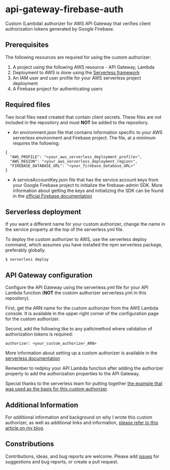 # api-gateway-firebase-auth
Custom (Lambda) authorizer for AWS API Gateway that verifies client authorization tokens generated by Google Firebase.

## Prerequisites
The following resources are required for using the custom authorizer:
1. A project using the following AWS resource - API Gateway, Lambda
2. Deployment to AWS is done using the [Serverless framework](https://serverless.com)
3. An IAM user and user profile for your AWS serverless project deployment
4. A Firebase project for authenticating users

## Required files
Two local files need created that contain client secrets. These files are not included in the repository 
and must **NOT** be added to the repository.
* An environment.json file that contains information specific to your AWS serverless environment and Firebase project. The file, at a minimum requires the following:  
```
{
  "AWS_PROFILE": "<your_aws_serverless_deployment_profile>",
  "AWS_REGION": "<your_aws_serverless_deployment_region>",
  "FIREBASE_DATABASE_URL": "<your_firebase_database_URL>"
}
```
* A serviceAccountKey.json file that has the service account keys from your Google Firebase project to initialize the firebase-admin SDK. More information about getting the keys and initializing the SDK can be found in the [official Firebase documentation](https://firebase.google.com/docs/admin/setup#initialize_the_sdk)

## Serverless deployment
If you want a different name for your custom authorizer, change the name in the service property at the top of the serverless.yml file.

To deploy the custom authorizer to AWS, use the serverless deploy command, which assumes you have installed the npm serverless package, preferably globally.
```
$ serverless deploy
```

## API Gateway configuration
Configure the API Gateway using the serverless.yml file for your API Lambda function (**NOT** the custom authorizer serverless.yml in this repository).

First, get the ARN name for the custom authorizer from the AWS Lambda console. It is available in the upper right corner of the configuration page for the custom authorizer.

Second, add the following like to any path/method where validation of authorization tokens is required:
```
authorizer: <your_custom_authorizer_ARN>
```

More information about setting up a custom authorizer is available in the [serverless documentation](https://serverless.com/framework/docs/providers/aws/events/apigateway/#http-endpoints-with-custom-authorizers)

Remember to redploy your API Lambda function after adding the authorizer property to add the authorization properties to the API Gateway.

Special thanks to the serverless team for putting together [the example that was used as the basis for this custom authorizer](https://github.com/serverless/examples/tree/master/aws-node-auth0-custom-authorizers-api).

## Additional Information
For additional information and background on why I wrote this custom authorizer, as well as additional links and information, [please refer to this article on my blog](https://greggborodaty.com/custom-aka-lambda-authorizer-for-verifying-client-authorization-tokens-generated-by-firebase).

## Constributions
Contributions, ideas, and bug reports are welcome. Please add [issues](https://github.com/gborodaty/api-gateway-firebase-auth/issues) for suggestions and bug reports, or create a pull request.
